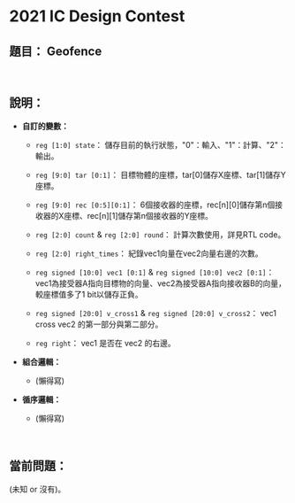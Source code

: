 # 2021 IC Design Contest

## <b>題目：</b> Geofence

<br>


## <b>說明：</b>

- <b>自訂的變數：</b>
    - ``` reg [1:0] state ```：
        儲存目前的執行狀態，"0"：輸入、"1"：計算、"2"：輸出。

    - ``` reg [9:0] tar [0:1] ```：
        目標物體的座標，tar[0]儲存X座標、tar[1]儲存Y座標。

    - ``` reg [9:0] rec [0:5][0:1] ```：
        6個接收器的座標，rec[n][0]儲存第n個接收器的X座標、rec[n][1]儲存第n個接收器的Y座標。

    - ``` reg [2:0] count ``` & ``` reg [2:0] round ```：
        計算次數使用，詳見RTL code。

    - ``` reg [2:0] right_times ```：
        紀錄vec1向量在vec2向量右邊的次數。

    - ``` reg signed [10:0] vec1 [0:1] ``` & ``` reg signed [10:0] vec2 [0:1] ```：
        vec1為接受器A指向目標物的向量、vec2為接受器A指向接收器B的向量，較座標值多了1 bit以儲存正負。

    - ``` reg signed [20:0] v_cross1 ``` & ``` reg signed [20:0] v_cross2 ```：
        vec1 cross vec2 的第一部分與第二部分。

    - ``` reg right ```：
        vec1 是否在 vec2 的右邊。

- <b>組合邏輯：</b>
    - (懶得寫)

- <b>循序邏輯：</b>
    - (懶得寫)

<br>


## <b>當前問題：</b>
(未知 or 沒有)。
